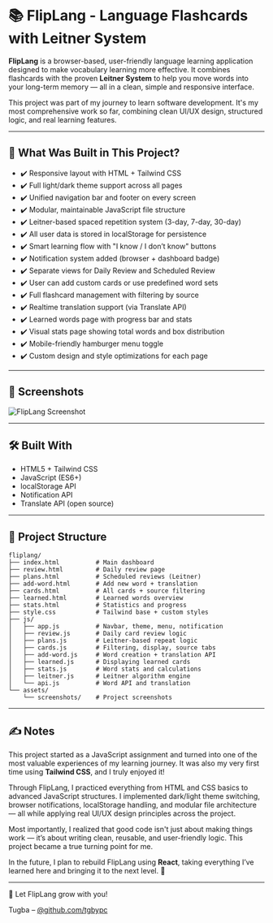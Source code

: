 

# 📚 FlipLang - Language Flashcards with Leitner System

**FlipLang** is a browser-based, user-friendly language learning application designed to make vocabulary learning more effective. It combines flashcards with the proven **Leitner System** to help you move words into your long-term memory — all in a clean, simple and responsive interface.

This project was part of my journey to learn software development. It's my most comprehensive work so far, combining clean UI/UX design, structured logic, and real learning features.

---

## 🚀 What Was Built in This Project?

- ✔️ Responsive layout with HTML + Tailwind CSS
- ✔️ Full light/dark theme support across all pages
- ✔️ Unified navigation bar and footer on every screen
- ✔️ Modular, maintainable JavaScript file structure
- ✔️ Leitner-based spaced repetition system (3-day, 7-day, 30-day)
- ✔️ All user data is stored in localStorage for persistence
- ✔️ Smart learning flow with "I know / I don’t know" buttons
- ✔️ Notification system added (browser + dashboard badge)
- ✔️ Separate views for Daily Review and Scheduled Review
- ✔️ User can add custom cards or use predefined word sets
- ✔️ Full flashcard management with filtering by source
- ✔️ Realtime translation support (via Translate API)
- ✔️ Learned words page with progress bar and stats
- ✔️ Visual stats page showing total words and box distribution
- ✔️ Mobile-friendly hamburger menu toggle
- ✔️ Custom design and style optimizations for each page

---

## 📸 Screenshots

![FlipLang Screenshot](https://github.com/tgbypc/fliplang-vite/tree/main/assets/images)

---

## 🛠️ Built With

- HTML5 + Tailwind CSS
- JavaScript (ES6+)
- localStorage API
- Notification API
- Translate API (open source)

---

## 📁 Project Structure

```
fliplang/
├── index.html          # Main dashboard
├── review.html         # Daily review page
├── plans.html          # Scheduled reviews (Leitner)
├── add-word.html       # Add new word + translation
├── cards.html          # All cards + source filtering
├── learned.html        # Learned words overview
├── stats.html          # Statistics and progress
├── style.css           # Tailwind base + custom styles
├── js/
│   ├── app.js          # Navbar, theme, menu, notification
│   ├── review.js       # Daily card review logic
│   ├── plans.js        # Leitner-based repeat logic
│   ├── cards.js        # Filtering, display, source tabs
│   ├── add-word.js     # Word creation + translation API
│   ├── learned.js      # Displaying learned cards
│   ├── stats.js        # Word stats and calculations
│   ├── leitner.js      # Leitner algorithm engine
│   └── api.js          # Word API and translation
└── assets/
    └── screenshots/    # Project screenshots
```

---

## ✍️ Notes

This project started as a JavaScript assignment and turned into one of the most valuable experiences of my learning journey. It was also my very first time using **Tailwind CSS**, and I truly enjoyed it!

Through FlipLang, I practiced everything from HTML and CSS basics to advanced JavaScript structures. I implemented dark/light theme switching, browser notifications, localStorage handling, and modular file architecture — all while applying real UI/UX design principles across the project.

Most importantly, I realized that good code isn't just about making things work — it’s about writing clean, reusable, and user-friendly logic. This project became a true turning point for me.

In the future, I plan to rebuild FlipLang using **React**, taking everything I’ve learned here and bringing it to the next level. 🚀

---

💜 Let FlipLang grow with you!

Tugba – [@github.com/tgbypc](https://github.com/kullanici-adi)